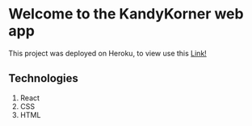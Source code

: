 # Welcome to the KandyKorner web app

This project was deployed on Heroku, to view use this [Link!](https://kandy-korner-48.herokuapp.com/login)

## Technologies

1. React
2. CSS
3. HTML
